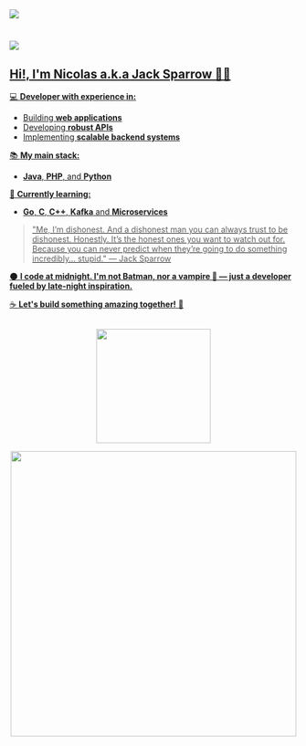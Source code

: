 <div align="start">
  <a href="https://www.linkedin.com/in/rei-nicolau-de-rivia/" target="_blank"><img src="https://img.shields.io/badge/LinkedIn-0077B5?style=for-the-badge&logo=linkedin&logoColor=white"/>

</div>

# 
![](https://komarev.com/ghpvc/?username=Rei-Nicolau-o-Grande&color=blueviolet&label=Views)

## Hi!, I'm Nicolas a.k.a Jack Sparrow 🏴‍☠️  

<div> 

💻 **Developer with experience in:**  
- Building **web applications**  
- Developing **robust APIs**  
- Implementing **scalable backend systems**  

📚 **My main stack:**  
- **Java**, **PHP**, and **Python**  

🌱 **Currently learning:**  
- **Go**, **C**, **C++**, **Kafka** and **Microservices**  

> "Me, I’m dishonest. And a dishonest man you can always trust to be dishonest. Honestly. It’s the honest ones you want to watch out for. Because you can never predict when they’re going to do something incredibly… stupid." — Jack Sparrow  

🌑 **I code at midnight. I'm not Batman, nor a vampire 🦇 — just a developer fueled by late-night inspiration.**  

☕ **Let's build something amazing together!** 🚀  

</div>

##

<div>
  <a href="[https://example.com](https://github.com/Rei-Nicolau-o-Grande)"></a>
  <p align="center" width="100%">
    <a href="[https://example.com](https://github.com/Rei-Nicolau-o-Grande)"></a>
    <!-- <img loading="lazy" height="200em" src="https://github-readme-stats.vercel.app/api?username=Rei-Nicolau-o-Grande&show_icons=true&theme=radical&include_all_commits=true&count_private=true"/> -->
    <img loading="lazy" height="200em" src="https://github-readme-stats.vercel.app/api/top-langs/?username=Rei-Nicolau-o-Grande&layout=compact&hide_progress=true&langs_count=6&theme=radical&hide=html,css,blade"/>
  </p>

</div>

<div align="center" width="100%">
  <a href="[https://example.com](https://github.com/Rei-Nicolau-o-Grande)"></a>
  <img src="01.gif" height="500em"/>
</div>
